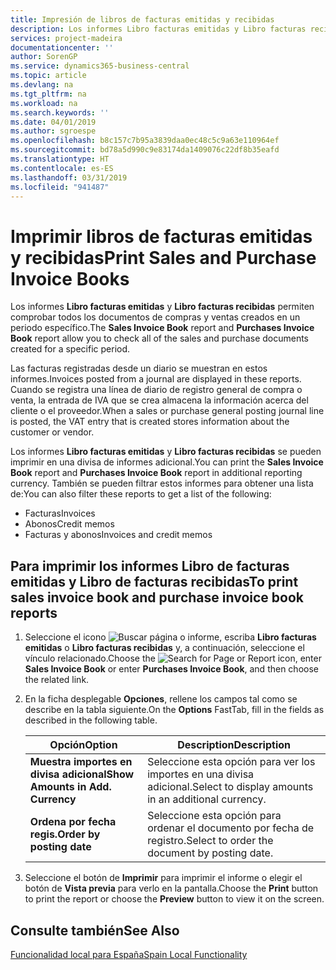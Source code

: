 ```yaml
---
title: Impresión de libros de facturas emitidas y recibidas
description: Los informes Libro facturas emitidas y Libro facturas recibidas permiten comprobar todos los documentos de compras y ventas creados en un periodo específico.
services: project-madeira
documentationcenter: ''
author: SorenGP
ms.service: dynamics365-business-central
ms.topic: article
ms.devlang: na
ms.tgt_pltfrm: na
ms.workload: na
ms.search.keywords: ''
ms.date: 04/01/2019
ms.author: sgroespe
ms.openlocfilehash: b8c157c7b95a3839daa0ec48c5c9a63e110964ef
ms.sourcegitcommit: bd78a5d990c9e83174da1409076c22df8b35eafd
ms.translationtype: HT
ms.contentlocale: es-ES
ms.lasthandoff: 03/31/2019
ms.locfileid: "941487"
---
```

# <a name="print-sales-and-purchase-invoice-books"></a><span data-ttu-id="51cd4-103">Imprimir libros de facturas emitidas y recibidas</span><span class="sxs-lookup"><span data-stu-id="51cd4-103">Print Sales and Purchase Invoice Books</span></span>
<span data-ttu-id="51cd4-104">Los informes **Libro facturas emitidas** y **Libro facturas recibidas** permiten comprobar todos los documentos de compras y ventas creados en un periodo específico.</span><span class="sxs-lookup"><span data-stu-id="51cd4-104">The **Sales Invoice Book** report and **Purchases Invoice Book** report allow you to check all of the sales and purchase documents created for a specific period.</span></span>  

<span data-ttu-id="51cd4-105">Las facturas registradas desde un diario se muestran en estos informes.</span><span class="sxs-lookup"><span data-stu-id="51cd4-105">Invoices posted from a journal are displayed in these reports.</span></span> <span data-ttu-id="51cd4-106">Cuando se registra una línea de diario de registro general de compra o venta, la entrada de IVA que se crea almacena la información acerca del cliente o el proveedor.</span><span class="sxs-lookup"><span data-stu-id="51cd4-106">When a sales or purchase general posting journal line is posted, the VAT entry that is created stores information about the customer or vendor.</span></span>  

<span data-ttu-id="51cd4-107">Los informes **Libro facturas emitidas** y **Libro facturas recibidas** se pueden imprimir en una divisa de informes adicional.</span><span class="sxs-lookup"><span data-stu-id="51cd4-107">You can print the **Sales Invoice Book** report and **Purchases Invoice Book** report in additional reporting currency.</span></span> <span data-ttu-id="51cd4-108">También se pueden filtrar estos informes para obtener una lista de:</span><span class="sxs-lookup"><span data-stu-id="51cd4-108">You can also filter these reports to get a list of the following:</span></span>  

- <span data-ttu-id="51cd4-109">Facturas</span><span class="sxs-lookup"><span data-stu-id="51cd4-109">Invoices</span></span>  
- <span data-ttu-id="51cd4-110">Abonos</span><span class="sxs-lookup"><span data-stu-id="51cd4-110">Credit memos</span></span>  
- <span data-ttu-id="51cd4-111">Facturas y abonos</span><span class="sxs-lookup"><span data-stu-id="51cd4-111">Invoices and credit memos</span></span>  

## <a name="to-print-sales-invoice-book-and-purchase-invoice-book-reports"></a><span data-ttu-id="51cd4-112">Para imprimir los informes Libro de facturas emitidas y Libro de facturas recibidas</span><span class="sxs-lookup"><span data-stu-id="51cd4-112">To print sales invoice book and purchase invoice book reports</span></span>  

1.  <span data-ttu-id="51cd4-113">Seleccione el icono ![Buscar página o informe](../../media/ui-search/search_small.png "icono Buscar página o informe"), escriba **Libro facturas emitidas** o **Libro facturas recibidas** y, a continuación, seleccione el vínculo relacionado.</span><span class="sxs-lookup"><span data-stu-id="51cd4-113">Choose the ![Search for Page or Report](../../media/ui-search/search_small.png "Search for Page or Report icon") icon, enter **Sales Invoice Book** or enter **Purchases Invoice Book**, and then choose the related link.</span></span>  
2.  <span data-ttu-id="51cd4-114">En la ficha desplegable **Opciones**, rellene los campos tal como se describe en la tabla siguiente.</span><span class="sxs-lookup"><span data-stu-id="51cd4-114">On the **Options** FastTab, fill in the fields as described in the following table.</span></span>  

    |<span data-ttu-id="51cd4-115">Opción</span><span class="sxs-lookup"><span data-stu-id="51cd4-115">Option</span></span>|<span data-ttu-id="51cd4-116">Description</span><span class="sxs-lookup"><span data-stu-id="51cd4-116">Description</span></span>|  
    |-------------------------------------|---------------------------------------|  
    |<span data-ttu-id="51cd4-117">**Muestra importes en divisa adicional**</span><span class="sxs-lookup"><span data-stu-id="51cd4-117">**Show Amounts in Add. Currency**</span></span>|<span data-ttu-id="51cd4-118">Seleccione esta opción para ver los importes en una divisa adicional.</span><span class="sxs-lookup"><span data-stu-id="51cd4-118">Select to display amounts in an additional currency.</span></span>|  
    |<span data-ttu-id="51cd4-119">**Ordena por fecha regis.**</span><span class="sxs-lookup"><span data-stu-id="51cd4-119">**Order by posting date**</span></span>|<span data-ttu-id="51cd4-120">Seleccione esta opción para ordenar el documento por fecha de registro.</span><span class="sxs-lookup"><span data-stu-id="51cd4-120">Select to order the document by posting date.</span></span>|  

3.  <span data-ttu-id="51cd4-121">Seleccione el botón de **Imprimir** para imprimir el informe o elegir el botón de **Vista previa** para verlo en la pantalla.</span><span class="sxs-lookup"><span data-stu-id="51cd4-121">Choose the **Print** button to print the report or choose the **Preview** button to view it on the screen.</span></span>  

## <a name="see-also"></a><span data-ttu-id="51cd4-122">Consulte también</span><span class="sxs-lookup"><span data-stu-id="51cd4-122">See Also</span></span>  
 [<span data-ttu-id="51cd4-123">Funcionalidad local para España</span><span class="sxs-lookup"><span data-stu-id="51cd4-123">Spain Local Functionality</span></span>](spain-local-functionality.md)
